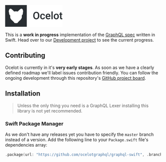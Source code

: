 <img src=".github/logo_text_dark.png" alt="Ocelot logo" height="70">

This is a **work in progress** implementation of the [GraphQL spec](https://github.com/facebook/graphql) written in Swift. Head over to our [Development project](https://github.com/ocelotgraphql/graphql-swift/projects/1) to see the current progress.

## Contributing

Ocelot is currently in it's **very early stages**. As soon as we have a clearly defined roadmap we'll label issues contribution friendly.
You can follow the ongoing development through this repository's [GitHub project board](https://github.com/ocelotgraphql/ios/projects/1).

## Installation

> Unless the only thing you need is a GraphQL Lexer installing this library is not yet recommended.

### Swift Package Manager

As we don't have any releases yet you have to specify the `master` branch instead of a version.
Add the following line to your `Package.swift` file's dependencies array:

``` swift
.package(url: "https://github.com/ocelotgraphql/graphql-swift", .branch("master"))
```
